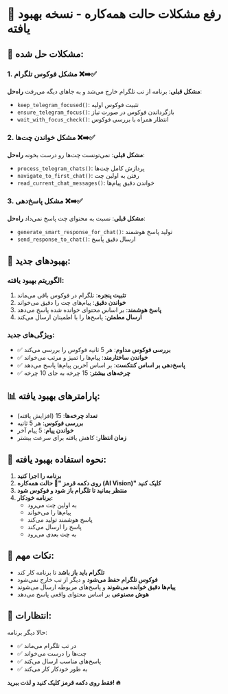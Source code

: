🔧 رفع مشکلات حالت همه‌کاره - نسخه بهبود یافته
===============================================

## 🎯 مشکلات حل شده:

### 1. مشکل فوکوس تلگرام ❌➡️✅
**مشکل قبلی**: برنامه از تب تلگرام خارج می‌شد و به جاهای دیگه می‌رفت
**راه‌حل**: 
- `keep_telegram_focused()`: تثبیت فوکوس اولیه
- `ensure_telegram_focus()`: بازگرداندن فوکوس در صورت نیاز
- `wait_with_focus_check()`: انتظار همراه با بررسی فوکوس

### 2. مشکل خواندن چت‌ها ❌➡️✅
**مشکل قبلی**: نمی‌تونست چت‌ها رو درست بخونه
**راه‌حل**:
- `process_telegram_chats()`: پردازش کامل چت‌ها
- `navigate_to_first_chat()`: رفتن به اولین چت
- `read_current_chat_messages()`: خواندن دقیق پیام‌ها

### 3. مشکل پاسخ‌دهی ❌➡️✅
**مشکل قبلی**: نسبت به محتوای چت پاسخ نمی‌داد
**راه‌حل**:
- `generate_smart_response_for_chat()`: تولید پاسخ هوشمند
- `send_response_to_chat()`: ارسال دقیق پاسخ

## 🚀 بهبودهای جدید:

### الگوریتم بهبود یافته:
1. **تثبیت پنجره**: تلگرام در فوکوس باقی می‌ماند
2. **خواندن دقیق**: پیام‌های چت را دقیق می‌خواند
3. **پاسخ هوشمند**: بر اساس محتوای خوانده شده پاسخ می‌دهد
4. **ارسال مطمئن**: پاسخ‌ها را با اطمینان ارسال می‌کند

### ویژگی‌های جدید:
- ✅ **بررسی فوکوس مداوم**: هر 5 ثانیه فوکوس را بررسی می‌کند
- ✅ **خواندن ساختارمند**: پیام‌ها را تمیز و مرتب می‌خواند
- ✅ **پاسخ‌دهی بر اساس کنتکست**: بر اساس آخرین پیام‌ها پاسخ می‌دهد
- ✅ **چرخه‌های بیشتر**: 15 چرخه به جای 10 چرخه

## 📊 پارامترهای بهبود یافته:

- **تعداد چرخه‌ها**: 15 (افزایش یافته)
- **بررسی فوکوس**: هر 5 ثانیه
- **خواندن پیام**: 5 پیام آخر
- **زمان انتظار**: کاهش یافته برای سرعت بیشتر

## 🎯 نحوه استفاده بهبود یافته:

1. **برنامه را اجرا کنید**
2. **روی دکمه قرمز "🎯 حالت همه‌کاره (AI Vision)" کلیک کنید**
3. **منتظر بمانید تا تلگرام باز شود و فوکوس شود**
4. **برنامه خودکار:**
   - به اولین چت می‌رود
   - پیام‌ها را می‌خواند
   - پاسخ هوشمند تولید می‌کند
   - پاسخ را ارسال می‌کند
   - به چت بعدی می‌رود

## 🔧 نکات مهم:

- **تلگرام باید باز باشد** تا برنامه کار کند
- **فوکوس تلگرام حفظ می‌شود** و دیگر از تب خارج نمی‌شود
- **پیام‌ها دقیق خوانده می‌شوند** و پاسخ‌های مربوطه ارسال می‌شوند
- **هوش مصنوعی** بر اساس محتوای واقعی پاسخ می‌دهد

## 🎉 انتظارات:

حالا دیگر برنامه:
- ✅ در تب تلگرام می‌ماند
- ✅ چت‌ها را درست می‌خواند
- ✅ پاسخ‌های مناسب ارسال می‌کند
- ✅ به طور خودکار کار می‌کند

**فقط روی دکمه قرمز کلیک کنید و لذت ببرید! 🔥**
